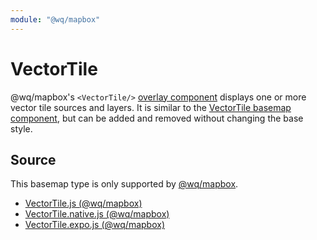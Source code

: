```yaml
---
module: "@wq/mapbox"
---
```


# VectorTile

@wq/mapbox's `<VectorTile/>` [overlay component][overlay] displays one or more vector tile sources and layers.  It is similar to the [VectorTile basemap component][VectorTile-basemap], but can be added and removed without changing the base style.

## Source

This basemap type is only supported by [@wq/mapbox].

 * [VectorTile.js (@wq/mapbox)][mapbox-src]
 * [VectorTile.native.js (@wq/mapbox)][mapbox-native-src]
 * [VectorTile.expo.js (@wq/mapbox)][mapbox-expo-src]

[overlay]: ./index.md
[VectorTile-basemap]: ../basemaps/VectorTile.md
[@wq/mapbox]: ../@wq/mapbox.md

[mapbox-src]: https://github.com/wq/wq.app/blob/main/packages/mapbox/src/overlays/VectorTile.js
[mapbox-native-src]: https://github.com/wq/wq.app/blob/main/packages/mapbox/src/overlays/VectorTile.native.js
[mapbox-expo-src]: https://github.com/wq/wq.app/blob/main/packages/mapbox/src/overlays/VectorTile.expo.js
